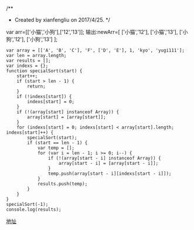 /**
 * Created by xianfengliu on 2017/4/25.
 */
 
var arr=[['小猫','小狗'],['12','13']];
输出:newArr=[
    ['小猫','12'],
    ['小猫','13'],
    ['小狗','12'],
    ['小狗','13']
];

```
var array = [['A', 'B', 'C'], 'F', ['D', 'E'], 1, 'kyo', 'yugi111'];
var len = array.length;
var results = [];
var indexs = {};
function specialSort(start) {
    start++;
    if (start > len - 1) {
        return;
    }
    if (!indexs[start]) {
        indexs[start] = 0;
    }
    if (!(array[start] instanceof Array)) {
        array[start] = [array[start]];
    }
    for (indexs[start] = 0; indexs[start] < array[start].length; indexs[start]++) {
        specialSort(start);
        if (start == len - 1) {
            var temp = [];
            for (var i = len - 1; i >= 0; i--) {
                if (!(array[start - i] instanceof Array)) {
                    array[start - i] = [array[start - i]];
                }
                temp.push(array[start - i][indexs[start - i]]);
            }
            results.push(temp);
        }
    }
} 
specialSort(-1);
console.log(results);

```
[地址](https://zhidao.baidu.com/question/390484183256562165.html)
